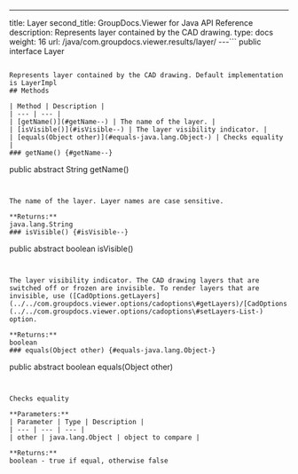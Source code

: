 ---
title: Layer
second_title: GroupDocs.Viewer for Java API Reference
description: Represents layer contained by the CAD drawing.
type: docs
weight: 16
url: /java/com.groupdocs.viewer.results/layer/
---```
public interface Layer
```

Represents layer contained by the CAD drawing. Default implementation is LayerImpl
## Methods

| Method | Description |
| --- | --- |
| [getName()](#getName--) | The name of the layer. |
| [isVisible()](#isVisible--) | The layer visibility indicator. |
| [equals(Object other)](#equals-java.lang.Object-) | Checks equality |
### getName() {#getName--}
```
public abstract String getName()
```


The name of the layer. Layer names are case sensitive.

**Returns:**
java.lang.String
### isVisible() {#isVisible--}
```
public abstract boolean isVisible()
```


The layer visibility indicator. The CAD drawing layers that are switched off or frozen are invisible. To render layers that are invisible, use ([CadOptions.getLayers](../../com.groupdocs.viewer.options/cadoptions\#getLayers)/[CadOptions.setLayers(List)](../../com.groupdocs.viewer.options/cadoptions\#setLayers-List-) option.

**Returns:**
boolean
### equals(Object other) {#equals-java.lang.Object-}
```
public abstract boolean equals(Object other)
```


Checks equality

**Parameters:**
| Parameter | Type | Description |
| --- | --- | --- |
| other | java.lang.Object | object to compare |

**Returns:**
boolean - true if equal, otherwise false
